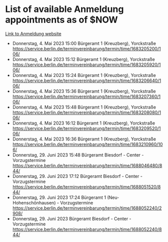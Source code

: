 # List of available Anmeldung appointments as of $NOW
[Link to Anmeldung website](https://service.berlin.de/terminvereinbarung/termin/tag.php?termin=1&anliegen[]=120686&dienstleisterlist=122210,122217,327316,122219,327312,122227,327314,122231,327346,122243,327348,122254,122252,329742,122260,329745,122262,329748,122271,327278,122273,327274,122277,327276,330436,122280,327294,122282,327290,122284,327292,122291,327270,122285,327266,122286,327264,122296,327268,150230,329760,122297,327286,122294,327284,122312,329763,122314,329775,122304,327330,122311,327334,122309,327332,317869,122281,327352,122279,329772,122283,122276,327324,122274,327326,122267,329766,122246,327318,122251,327320,122257,327322,122208,327298,122226,327300&herkunft=http%3A%2F%2Fservice.berlin.de%2Fdienstleistung%2F120686%2F)
- Donnerstag, 4. Mai 2023 15:00 Bürgeramt 1 (Kreuzberg), Yorckstraße https://service.berlin.de/terminvereinbarung/termin/time/1683205200/106/
- Donnerstag, 4. Mai 2023 15:12 Bürgeramt 1 (Kreuzberg), Yorckstraße https://service.berlin.de/terminvereinbarung/termin/time/1683205920/106/
- Donnerstag, 4. Mai 2023 15:24 Bürgeramt 1 (Kreuzberg), Yorckstraße https://service.berlin.de/terminvereinbarung/termin/time/1683206640/106/
- Donnerstag, 4. Mai 2023 15:36 Bürgeramt 1 (Kreuzberg), Yorckstraße https://service.berlin.de/terminvereinbarung/termin/time/1683207360/106/
- Donnerstag, 4. Mai 2023 15:48 Bürgeramt 1 (Kreuzberg), Yorckstraße https://service.berlin.de/terminvereinbarung/termin/time/1683208080/106/
- Donnerstag, 4. Mai 2023 16:12 Bürgeramt 1 (Kreuzberg), Yorckstraße https://service.berlin.de/terminvereinbarung/termin/time/1683209520/106/
- Donnerstag, 4. Mai 2023 16:36 Bürgeramt 1 (Kreuzberg), Yorckstraße https://service.berlin.de/terminvereinbarung/termin/time/1683210960/106/
- Donnerstag, 29. Juni 2023 15:48 Bürgeramt Biesdorf - Center - Vorzugstermine https://service.berlin.de/terminvereinbarung/termin/time/1688046480/844/
- Donnerstag, 29. Juni 2023 17:12 Bürgeramt Biesdorf - Center - Vorzugstermine https://service.berlin.de/terminvereinbarung/termin/time/1688051520/844/
- Donnerstag, 29. Juni 2023 17:24 Bürgeramt 1 (Neu- Hohenschönhausen) - Vorzugstermine https://service.berlin.de/terminvereinbarung/termin/time/1688052240/2908/
- Donnerstag, 29. Juni 2023  Bürgeramt Biesdorf - Center - Vorzugstermine https://service.berlin.de/terminvereinbarung/termin/time/1688052240/844/
